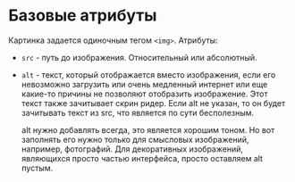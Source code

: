 # Базовые атрибуты

Картинка задается одиночным тегом `<img>`. Атрибуты:

* `src` - путь до изображения. Относительный или абсолютный.

* `alt` - текст, который отображается вместо изображения, если его невозможно загрузить или очень медленный интернет или еще какие-то причины не позволяют отобразить изображение. Этот текст также зачитывает скрин ридер. Если alt не указан, то он будет зачитывать текст из src, что является по сути бесполезным.

  alt нужно добавлять всегда, это является хорошим тоном. Но вот заполнять его нужно только для смысловых изображений, например, фотографий. Для декоративных изображений, являющихся просто частью интерфейса, просто оставляем alt пустым.

